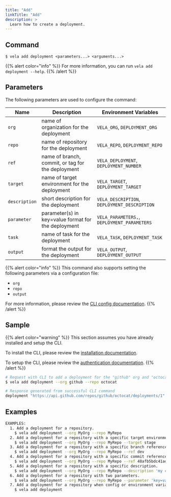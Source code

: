 ```yaml
---
title: "Add"
linkTitle: "Add"
description: >
  Learn how to create a deployment.
---
```


## Command

```
$ vela add deployment <parameters...> <arguments...>
```

{{% alert color="info" %}}
For more information, you can run `vela add deployment --help`.
{{% /alert %}}

## Parameters

The following parameters are used to configure the command:

| Name          | Description                                         | Environment Variables                        |
| ------------- | --------------------------------------------------- | -------------------------------------------- |
| `org`         | name of organization for the deployment             | `VELA_ORG`, `DEPLOYMENT_ORG`                 |
| `repo`        | name of repository for the deployment               | `VELA_REPO`, `DEPLOYMENT_REPO`               |
| `ref`         | name of branch, commit, or tag for the deployment   | `VELA_DEPLOYMENT`, `DEPLOYMENT_NUMBER`       |
| `target`      | name of target environment for the deployment       | `VELA_TARGET`, `DEPLOYMENT_TARGET`           |
| `description` | short description for the deployment                | `VELA_DESCRIPTION`, `DEPLOYMENT_DESCRIPTION` |
| `parameter`   | parameter(s) in key=value format for the deployment | `VELA_PARAMETERS,`, `DEPLOYMENT_PARAMETERS`  |
| `task`        | name of task for the deployment                     | `VELA_TASK`, `DEPLOYMENT_TASK`               |
| `output`      | format the output for the deployment                | `VELA_OUTPUT`, `DEPLOYMENT_OUTPUT`           |

{{% alert color="info" %}}
This command also supports setting the following parameters via a configuration file:

- `org`
- `repo`
- `output`

For more information, please review the [CLI config documentation](/docs/reference/cli/config/).
{{% /alert %}}

## Sample

{{% alert color="warning" %}}
This section assumes you have already installed and setup the CLI.

To install the CLI, please review the [installation documentation](/docs/reference/cli/install/).

To setup the CLI, please review the [authentication documentation](/docs/reference/cli/authentication/).
{{% /alert %}}

```sh
# Request with CLI to add a deployment for the "github" org and "octocat" repo
$ vela add deployment --org github --repo octocat

# Response generated from successful CLI command
deployment "https://api.github.com/repos/github/octocat/deployments/1" was created
```

## Examples

```sh
EXAMPLES:
  1. Add a deployment for a repository.
    $ vela add deployment --org MyOrg --repo MyRepo
  2. Add a deployment for a repository with a specific target environment.
    $ vela add deployment --org MyOrg --repo MyRepo --target stage
  3. Add a deployment for a repository with a specific branch reference.
    $ vela add deployment --org MyOrg --repo MyRepo --ref dev
  4. Add a deployment for a repository with a specific commit reference.
    $ vela add deployment --org MyOrg --repo MyRepo --ref 48afb5bdc41ad69bf22588491333f7cf71135163
  5. Add a deployment for a repository with a specific description.
    $ vela add deployment --org MyOrg --repo MyRepo --description 'my custom message'
  6. Add a deployment for a repository with two parameters.
    $ vela add deployment --org MyOrg --repo MyRepo --parameter 'key=value' --parameter 'foo=bar'
  7. Add a deployment for a repository when config or environment variables are set.
    $ vela add deployment
```